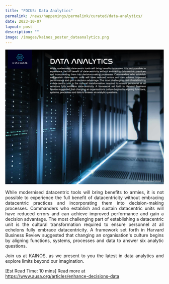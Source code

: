 ```yaml
---
title: "FOCUS: Data Analytics"
permalink: /news/happenings/permalink/curated/data-analytics/
date: 2023-10-07
layout: post
description: ""
image: /images/kainos_poster_dataanalytics.png
---
```

![](/images/kainos_poster_dataanalytics.png)

<p style="text-align: justify;">While modernised datacentric tools will bring benefits to armies, it is not possible to experience the full benefit of datacentricity without embracing datacentric practices and incorporating them into decision-making processes. Commanders who establish and sustain datacentric units will have reduced errors and can achieve improved performance and gain a decision advantage. The most challenging part of establishing a datacentric unit is the cultural transformation required to ensure personnel at all echelons fully embrace datacentricity. A framework set forth in Harvard Business Review suggested that changing an organisation's culture begins by aligning functions, systems, processes and data to answer six analytic questions.</p>

<p style="text-align: justify;">Join us at KAINOS, as we present to you the latest in data analytics and explore limits beyond our imagination.</p> 

[Est Read Time: 10 mins] Read more at https://www.ausa.org/articles/enhance-decisions-data